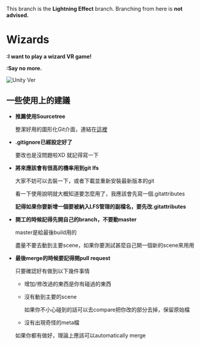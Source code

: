 This branch is the __Lightning Effect__ branch. Branching from here is __not advised.__



# Wizards

__:I want to play a wizard VR game!__

__:Say no more.__

![Unity Ver][1]

[1]: https://img.shields.io/badge/Unity%20Version-5.6.0f3-brightgreen.svg

## 一些使用上的建議

* __推薦使用Sourcetree__

  整潔好用的圖形化Git介面，連結在[這裡](https://www.sourcetreeapp.com/)
  
* __.gitignore已經設定好了__
 
  要改也是沒問題啦XD 就記得寫一下

* __將來應該會有很高的機率用到git lfs__

  大家不妨可以去裝一下，或者下載並重新安裝最新版本的git
  
  看一下使用說明就大概知道要怎麼用了，我應該會先寫一個.gitattributes
  
  __記得如果你要新增一個要被納入LFS管理的副檔名，要先改.gitattributes__
  
* __開工的時候記得先開自己的branch，不要動master__

  master是給最後build用的
  
  盡量不要去動到主要scene，如果你要測試甚麼自己開一個新的scene來用用

* __最後merge的時候要記得開pull request__

  只要確認好有做到以下幾件事情
  * 增加/修改過的東西是你有碰過的東西
  * 沒有動到主要的scene
  
    如果你不小心碰到的話可以去compare把你改的部分去掉，保留原始檔
    
  * 沒有出現奇怪的meta檔
  
  如果你都有做好，理論上應該可以automatically merge
  
